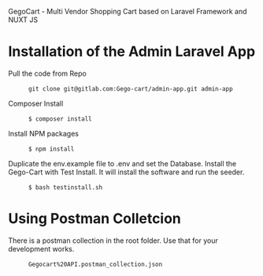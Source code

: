 GegoCart - Multi Vendor Shopping Cart based on Laravel Framework and NUXT JS

# Installation of the Admin Laravel App

Pull the code from Repo 
<pre>
	<code> git clone git@gitlab.com:Gego-cart/admin-app.git admin-app</code>
</pre>
Composer Install
<pre>
	<code> $ composer install </code>
</pre>
Install NPM packages
<pre>
	<code> $ npm install </code>
</pre>
Duplicate the env.example file to .env and set the Database. 
Install the Gego-Cart with Test Install. It will install the software and run the seeder.
<pre>
	<code> $ bash testinstall.sh</code>
</pre>

# Using Postman Colletcion

There is a postman collection in the root folder. Use that for your development works.
<pre>
	<code> Gegocart%20API.postman_collection.json</code>
</pre>
